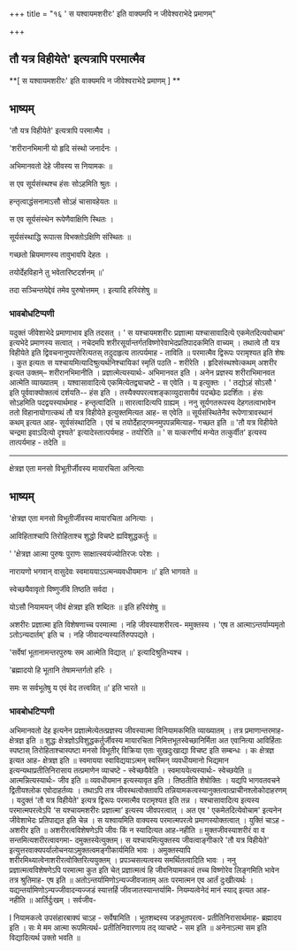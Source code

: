 +++
title = "१६ ' स यश्वायमशरीरः' इति वाक्यमपि न जीवेश्वराभेदे प्रमाणम्"

+++


## तौ यत्र विहीयेते' इत्यत्रापि परमात्मैव

**\[ स यश्वायमशरीरः' इति वाक्यमपि न जीवेश्वराभेदे प्रमाणम् \] **

## **भाष्यम्**

'तौ यत्र विहीयेते' इत्यत्रापि परमात्मैव ।

'शरीरानभिमानी यो हृदि संस्थो जनार्दनः ।

अभिमानवतो देहे जीवस्य स नियामकः ॥

स एव सूर्यसंस्थश्च हंसः सोऽहमिति श्रुतः ।

हन्तृत्वाद्धंसनामाऽसौ सोऽहं चासावहेयतः ॥

स एव सूर्यसंस्थेन रूपेणैवाक्षिणि स्थितः ।

सूर्यसंस्थाद्धि रूपात्स विभक्तोऽक्षिणि संस्थितः ॥

गच्छतो म्रियमाणस्य तावुभावपि देहतः ।

तयोर्देहविहाने तु भवेतारिष्टदर्शनम् ॥'

तदा सञ्चिन्तयेद्देवं तमेव पुरुषोत्तमम् । इत्यादि हरिवंशेषु ॥

### **भावबोधटिप्पणी**

यदुक्तं जीवेशाभेदे प्रमाणाभाव इति तदसत् । ' स यश्चायमशरीरः प्रज्ञात्मा यश्चासावादित्ये एकमेतदित्यवोचाम' इत्यभेदे प्रमाणस्य सत्वात् । नचेदमपि शरीरसूर्यान्तर्गतविष्णोरेवाभेदप्रतिपादकमिति वाच्यम् । तथात्वे तौ यत्र विहीयेते इति द्विवचनानुपपत्तेरित्यतस् तदुदाहृत्य तात्पर्यमाह - ताविति ॥ परमात्मैव द्विरूपः परामृश्यत इति शेषः । कुत इत्यतः स यश्चायमित्यादिश्रुत्यर्थनिश्चायिकां स्मृतिं पठति - शरीरेति । हृदिसंस्थश्वेत्कथम् अशरीर इत्यत उक्तम्– शरीरानभिमानीति । प्रज्ञात्मेत्यस्यार्थः- अभिमानवत इति । अनेन प्रज्ञस्य शरीराभिमानवत आत्मेति व्याख्यातम् । यश्वासावादित्ये एकमित्येतद्व्याचष्टे - स एवेति । य इत्युक्तः । ' तद्योऽहं सोऽसौ ' इति पूर्ववाक्योक्तत्वं दर्शयति-- हंस इति । तस्यैक्यपरत्वशङ्काव्युदासायैवं पदच्छेदः प्रदर्शितः । हंसः सोऽहमिति पदद्वयस्यार्थमाह - हन्तृत्वादिति ॥ सारत्वादित्यपि ग्राह्यम् । ननु सूर्यगतरूपस्य देहगतत्वाभावेन ततो विहानायोगात्कथं तौ यत्र विहीयेते इत्युक्तमित्यत आह- स एवेति ॥ सूर्यसंस्थितेनैव रूपेणात्रावस्थानं कथम् इत्यत आह- सूर्यसंस्थादिति । एवं च तयोर्देहाद्गमनमुपपन्नमित्याह- गच्छत इति ॥ 'तौ यत्र विहीयेते चन्द्रमा इवाऽदित्यो दृश्यते' इत्यादेस्तात्पर्यमाह - तयोरिति ॥ ' स यत्करणीयं मन्येत तत्कुर्वीत' इत्यस्य तात्पर्यमाह - तदेति ॥

------------------------------------------------------------------------

क्षेत्रज्ञ एता मनसो विभूतीर्जीवस्य मायारचिता अनित्याः

## **भाष्यम्**

'क्षेत्रज्ञ एता मनसो विभूतीर्जीवस्य मायारचिता अनित्याः ।

आविहिताश्चापि तिरोहिताश्च शुद्धो विचष्टे ह्यविशुद्धकर्तुः ॥

' 'क्षेत्रज्ञ आत्मा पुरुषः पुराणः साक्षात्स्वयंज्योतिरजः परेशः ।

नारायणो भगवान् वासुदेवः स्वमाययाऽऽत्मन्व्यवधीयमानः ॥' इति भागवते ॥

स्वेच्छयैवावृतो विष्णुर्जीवे तिष्ठति सर्वदा ।

योऽसौ नियामयन् जीवं क्षेत्रज्ञ इति शब्दितः ॥ इति हरिवंशेषु ॥

अशरीरः प्रज्ञात्मा इति विशेषणाच्च परमात्मा । नहि जीवस्याशरीरत्व- ममुक्तस्य । 'एष त आत्माऽन्तर्याम्यमृतो ऽतोऽन्यदार्तम्' इति च । नहि जीवादन्यस्यार्तिरुपपद्यते ।

'सर्वेषां भूतानामन्तरपुरुषः सम आत्मेति विद्यात् ॥' इत्यादिश्रुतिभ्यश्च ।

'ब्रह्मादयो हि भूतानि तेषामन्तर्गतो हरिः ।

समः स सर्वभूतेषु य एवं वेद तत्त्ववित् ॥' इति भारते ॥

### **भावबोधटिप्पणी**

अभिमानवतो देह इत्यनेन प्रज्ञात्मेत्येतत्प्रज्ञस्य जीवस्यात्मा विनियामकमिति व्याख्यातम् । तत्र प्रमाणान्तरमाह- क्षेत्रज्ञ इति ॥ शुद्धः क्षेत्रज्ञोऽविशुद्धकर्तुर्जीवस्य मायारचिता निमित्तभूतस्वेच्छानिर्मिता अत एवानित्या आविर्हिताः स्पष्टास् तिरोहिताश्चास्पष्टा मनसो विभूतीर् विक्रिया एताः सुखदुःखाद्या विचष्ट इति सम्बन्धः । कः क्षेत्रज्ञ इत्यत आह- क्षेत्रज्ञ इति ॥ स्वमायया स्वाविद्ययाऽत्मन् स्वस्मिन् व्यवधीयमानो भिद्यमान इत्यन्यथाप्रतीतिनिरासाय तत्प्रमाणेन व्याचष्टे - स्वेच्छयैवेति । स्वमाययेत्यस्यार्थः- स्वेच्छयेति ॥ आत्मन्नित्यस्यार्थः- जीव इति ॥ व्यवधीयमान इत्यस्यावृत इति । तिष्ठतीति शेषोक्तिः । यद्यपि भागवतवचने द्वितीयश्लोक एवोदाहर्तव्यः । तथाऽपि तत्र जीवस्थत्वोक्तावपि तन्नियामकत्वस्यानुक्तत्वात्प्राचीनश्लोकोदाहरणम् । यदुक्तं 'तौ यत्र विहीयेते' इत्यत्र द्विरूपः परमात्मैव परामृश्यत इति तन्न । यश्चासावादित्य इत्यस्य परमात्मपरत्वेऽपि ‘स यश्चायमशरीरः प्रज्ञात्मा’ इत्यस्य जीवपरत्वात् । अत एव ' एकमेतदित्येवोचाम' इत्यनेन जीवेशाभेदः प्रतिपाद्यत इति चेन्न । स यश्वायमिति वाक्यस्य परमात्मपरत्वे प्रमाणस्योक्तत्वात् । युक्तिं चाऽह - अशरीर इति ॥ अशरीरत्वविशेषणेऽपि जीवः किं न स्यादित्यत आह-नहीति ॥ मुक्तजीवस्याशरीरं वा व सन्तमित्यशरीरत्वावगमा- दमुक्तस्येत्युक्तम्। स यश्चायमित्युक्तस्य जीवत्वाङ्गीकारे 'तौ यत्र विहीयेते' इत्युत्तरवाक्यपर्यालोचनयाऽमुक्तत्वमङ्गीकार्यमिति भावः । अमुक्तस्यापि शरीरमिथ्यात्वेनाशरीरत्वोक्तिरित्ययुक्तम् । प्रपञ्चसत्यत्वस्य समर्थितत्वादिति भावः । ननु प्रज्ञात्मत्वविशेषणेऽपि परमात्मा कुत इति चेत् प्रज्ञात्मत्वं हि जीवनियामकत्वं तच्च विष्णोरेव लिङ्गमिति भावेन तत्र श्रुतिमाह- एष इति ॥ अतोऽन्तर्यामिणोऽन्यज्जीवजातम् अतः परमात्मन एव आर्तं दुःखीत्यर्थः । यद्यन्तर्यामिणोऽन्यज्जीवादन्यज्जडं स्यात्तर्हि जीवजातस्यान्तर्यामि- नियम्यत्वेनेदं मानं स्याद् इत्यत आह- नहीति ॥ आर्तिर्दुःखम् । सर्वजीव-

I नियामकत्वे उपसंहारबाक्यं चाऽह - सर्वेषामिति । भूतशब्दस्य जडभूतपरत्व- प्रतीतिनिरासार्थमाह- ब्रह्मादय इति । सः मे मम आत्मा रूपमित्यर्थ- प्रतीतिनिवारणाय तद् व्याचष्टे - सम इति ॥ अनेनाऽत्मा सम इति विद्यादित्यर्थ उक्तो भवति ॥

